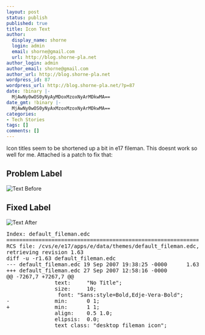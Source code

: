 ```yaml
---
layout: post
status: publish
published: true
title: Icon Text
author:
  display_name: shorne
  login: admin
  email: shorne@gmail.com
  url: http://blog.shorne-pla.net
author_login: admin
author_email: shorne@gmail.com
author_url: http://blog.shorne-pla.net
wordpress_id: 87
wordpress_url: http://blog.shorne-pla.net/?p=87
date: !binary |-
  MjAwNy0wOS0yNyAyMDoxMzoxNyArMDkwMA==
date_gmt: !binary |-
  MjAwNy0wOS0yNyAxMzoxMzoxNyArMDkwMA==
categories:
- Tech Stories
tags: []
comments: []
---
```

<p> Icon titles seem to be shortened up a bit in e17 fileman. This doesnt work so well for me.  Attached is a patch to fix that:</p>
<h2>Problem Label</h2>
<p><img src="http://blog.shorne-pla.net/wp-content/uploads/2007/09/text-short.png" alt="Text Before" /></p>
<h2>Fixed Label</h2>
<p><img src="http://blog.shorne-pla.net/wp-content/uploads/2007/09/text-long.png" alt="Text After" /></p>
<pre>
Index: default_fileman.edc
===================================================================
RCS file: /cvs/e/e17/apps/e/data/themes/default_fileman.edc,v
retrieving revision 1.63
diff -u -r1.63 default_fileman.edc
--- default_fileman.edc 19 Sep 2007 19:38:25 -0000      1.63
+++ default_fileman.edc 27 Sep 2007 12:58:16 -0000
@@ -7267,7 +7267,7 @@
               text:     "No Title";
               size:     10;
                font: "Sans:style=Bold,Edje-Vera-Bold";
-              min:      0 1;
+              min:      1 1;
               align:    0.5 1.0;
               elipsis:  0.0;
               text_class: "desktop_fileman_icon";</pre>
